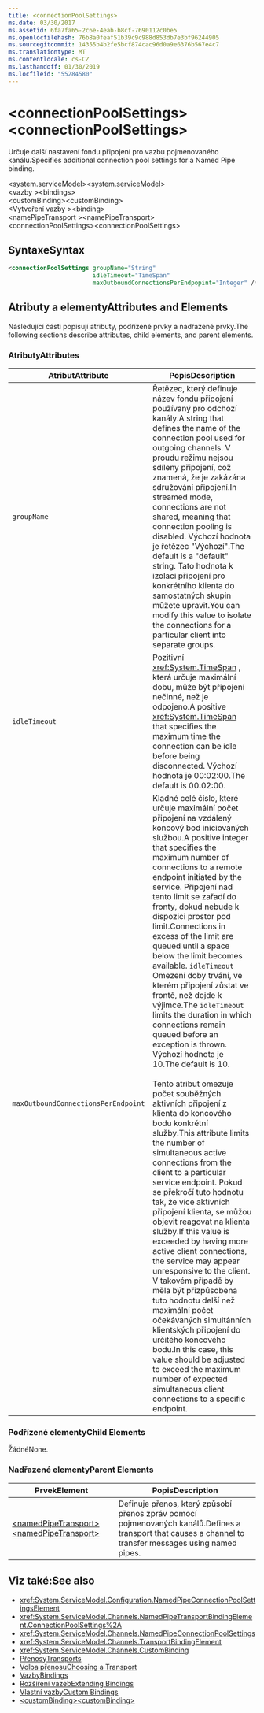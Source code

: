 ```yaml
---
title: <connectionPoolSettings>
ms.date: 03/30/2017
ms.assetid: 6fa7fa65-2c6e-4eab-b8cf-7690112c0be5
ms.openlocfilehash: 76b8a0feaf51b39c9c988d853db7e3bf96244905
ms.sourcegitcommit: 14355b4b2fe5bcf874cac96d0a9e6376b567e4c7
ms.translationtype: MT
ms.contentlocale: cs-CZ
ms.lasthandoff: 01/30/2019
ms.locfileid: "55284580"
---
```

# <a name="connectionpoolsettings"></a><span data-ttu-id="d8201-101">\<connectionPoolSettings></span><span class="sxs-lookup"><span data-stu-id="d8201-101">\<connectionPoolSettings></span></span>
<span data-ttu-id="d8201-102">Určuje další nastavení fondu připojení pro vazbu pojmenovaného kanálu.</span><span class="sxs-lookup"><span data-stu-id="d8201-102">Specifies additional connection pool settings for a Named Pipe binding.</span></span>  
  
 <span data-ttu-id="d8201-103">\<system.serviceModel></span><span class="sxs-lookup"><span data-stu-id="d8201-103">\<system.serviceModel></span></span>  
<span data-ttu-id="d8201-104">\<vazby ></span><span class="sxs-lookup"><span data-stu-id="d8201-104">\<bindings></span></span>  
<span data-ttu-id="d8201-105">\<customBinding></span><span class="sxs-lookup"><span data-stu-id="d8201-105">\<customBinding></span></span>  
<span data-ttu-id="d8201-106">\<Vytvoření vazby ></span><span class="sxs-lookup"><span data-stu-id="d8201-106">\<binding></span></span>  
<span data-ttu-id="d8201-107">\<namePipeTransport ></span><span class="sxs-lookup"><span data-stu-id="d8201-107">\<namePipeTransport></span></span>  
<span data-ttu-id="d8201-108">\<connectionPoolSettings></span><span class="sxs-lookup"><span data-stu-id="d8201-108">\<connectionPoolSettings></span></span>  
  
## <a name="syntax"></a><span data-ttu-id="d8201-109">Syntaxe</span><span class="sxs-lookup"><span data-stu-id="d8201-109">Syntax</span></span>  
  
```xml  
<connectionPoolSettings groupName="String"
                        idleTimeout="TimeSpan"
                        maxOutboundConnectionsPerEndpopint="Integer" />
```  
  
## <a name="attributes-and-elements"></a><span data-ttu-id="d8201-110">Atributy a elementy</span><span class="sxs-lookup"><span data-stu-id="d8201-110">Attributes and Elements</span></span>  
 <span data-ttu-id="d8201-111">Následující části popisují atributy, podřízené prvky a nadřazené prvky.</span><span class="sxs-lookup"><span data-stu-id="d8201-111">The following sections describe attributes, child elements, and parent elements.</span></span>  
  
### <a name="attributes"></a><span data-ttu-id="d8201-112">Atributy</span><span class="sxs-lookup"><span data-stu-id="d8201-112">Attributes</span></span>  
  
|<span data-ttu-id="d8201-113">Atribut</span><span class="sxs-lookup"><span data-stu-id="d8201-113">Attribute</span></span>|<span data-ttu-id="d8201-114">Popis</span><span class="sxs-lookup"><span data-stu-id="d8201-114">Description</span></span>|  
|---------------|-----------------|  
|`groupName`|<span data-ttu-id="d8201-115">Řetězec, který definuje název fondu připojení používaný pro odchozí kanály.</span><span class="sxs-lookup"><span data-stu-id="d8201-115">A string that defines the name of the connection pool used for outgoing channels.</span></span> <span data-ttu-id="d8201-116">V proudu režimu nejsou sdíleny připojení, což znamená, že je zakázána sdružování připojení.</span><span class="sxs-lookup"><span data-stu-id="d8201-116">In streamed mode, connections are not shared, meaning that connection pooling is disabled.</span></span> <span data-ttu-id="d8201-117">Výchozí hodnota je řetězec "Výchozí".</span><span class="sxs-lookup"><span data-stu-id="d8201-117">The default is a "default" string.</span></span> <span data-ttu-id="d8201-118">Tato hodnota k izolaci připojení pro konkrétního klienta do samostatných skupin můžete upravit.</span><span class="sxs-lookup"><span data-stu-id="d8201-118">You can modify this value to isolate the connections for a particular client into separate groups.</span></span>|  
|`idleTimeout`|<span data-ttu-id="d8201-119">Pozitivní <xref:System.TimeSpan> , která určuje maximální dobu, může být připojení nečinné, než je odpojeno.</span><span class="sxs-lookup"><span data-stu-id="d8201-119">A positive <xref:System.TimeSpan> that specifies the maximum time the connection can be idle before being disconnected.</span></span> <span data-ttu-id="d8201-120">Výchozí hodnota je 00:02:00.</span><span class="sxs-lookup"><span data-stu-id="d8201-120">The default is 00:02:00.</span></span>|  
|`maxOutboundConnectionsPerEndpoint`|<span data-ttu-id="d8201-121">Kladné celé číslo, které určuje maximální počet připojení na vzdálený koncový bod iniciovaných službou.</span><span class="sxs-lookup"><span data-stu-id="d8201-121">A positive integer that specifies the maximum number of connections to a remote endpoint initiated by the service.</span></span> <span data-ttu-id="d8201-122">Připojení nad tento limit se zařadí do fronty, dokud nebude k dispozici prostor pod limit.</span><span class="sxs-lookup"><span data-stu-id="d8201-122">Connections in excess of the limit are queued until a space below the limit becomes available.</span></span> <span data-ttu-id="d8201-123">`idleTimeout` Omezení doby trvání, ve kterém připojení zůstat ve frontě, než dojde k výjimce.</span><span class="sxs-lookup"><span data-stu-id="d8201-123">The `idleTimeout` limits the duration in which connections remain queued before an exception is thrown.</span></span> <span data-ttu-id="d8201-124">Výchozí hodnota je 10.</span><span class="sxs-lookup"><span data-stu-id="d8201-124">The default is 10.</span></span><br /><br /> <span data-ttu-id="d8201-125">Tento atribut omezuje počet souběžných aktivních připojení z klienta do koncového bodu konkrétní služby.</span><span class="sxs-lookup"><span data-stu-id="d8201-125">This attribute limits the number of simultaneous active connections from the client to a particular service endpoint.</span></span> <span data-ttu-id="d8201-126">Pokud se překročí tuto hodnotu tak, že více aktivních připojení klienta, se můžou objevit reagovat na klienta služby.</span><span class="sxs-lookup"><span data-stu-id="d8201-126">If this value is exceeded by having more active client connections, the service may appear unresponsive to the client.</span></span> <span data-ttu-id="d8201-127">V takovém případě by měla být přizpůsobena tuto hodnotu delší než maximální počet očekávaných simultánních klientských připojení do určitého koncového bodu.</span><span class="sxs-lookup"><span data-stu-id="d8201-127">In this case, this value should be adjusted to exceed the maximum number of expected simultaneous client connections to a specific endpoint.</span></span>|  
  
### <a name="child-elements"></a><span data-ttu-id="d8201-128">Podřízené elementy</span><span class="sxs-lookup"><span data-stu-id="d8201-128">Child Elements</span></span>  
 <span data-ttu-id="d8201-129">Žádné</span><span class="sxs-lookup"><span data-stu-id="d8201-129">None.</span></span>  
  
### <a name="parent-elements"></a><span data-ttu-id="d8201-130">Nadřazené elementy</span><span class="sxs-lookup"><span data-stu-id="d8201-130">Parent Elements</span></span>  
  
|<span data-ttu-id="d8201-131">Prvek</span><span class="sxs-lookup"><span data-stu-id="d8201-131">Element</span></span>|<span data-ttu-id="d8201-132">Popis</span><span class="sxs-lookup"><span data-stu-id="d8201-132">Description</span></span>|  
|-------------|-----------------|  
|[<span data-ttu-id="d8201-133">\<namedPipeTransport></span><span class="sxs-lookup"><span data-stu-id="d8201-133">\<namedPipeTransport></span></span>](../../../../../docs/framework/configure-apps/file-schema/wcf/namedpipetransport.md)|<span data-ttu-id="d8201-134">Definuje přenos, který způsobí přenos zpráv pomocí pojmenovaných kanálů.</span><span class="sxs-lookup"><span data-stu-id="d8201-134">Defines a transport that causes a channel to transfer messages using named pipes.</span></span>|  
  
## <a name="see-also"></a><span data-ttu-id="d8201-135">Viz také:</span><span class="sxs-lookup"><span data-stu-id="d8201-135">See also</span></span>
- <xref:System.ServiceModel.Configuration.NamedPipeConnectionPoolSettingsElement>
- <xref:System.ServiceModel.Channels.NamedPipeTransportBindingElement.ConnectionPoolSettings%2A>
- <xref:System.ServiceModel.Channels.NamedPipeConnectionPoolSettings>
- <xref:System.ServiceModel.Channels.TransportBindingElement>
- <xref:System.ServiceModel.Channels.CustomBinding>
- [<span data-ttu-id="d8201-136">Přenosy</span><span class="sxs-lookup"><span data-stu-id="d8201-136">Transports</span></span>](../../../../../docs/framework/wcf/feature-details/transports.md)
- [<span data-ttu-id="d8201-137">Volba přenosu</span><span class="sxs-lookup"><span data-stu-id="d8201-137">Choosing a Transport</span></span>](../../../../../docs/framework/wcf/feature-details/choosing-a-transport.md)
- [<span data-ttu-id="d8201-138">Vazby</span><span class="sxs-lookup"><span data-stu-id="d8201-138">Bindings</span></span>](../../../../../docs/framework/wcf/bindings.md)
- [<span data-ttu-id="d8201-139">Rozšíření vazeb</span><span class="sxs-lookup"><span data-stu-id="d8201-139">Extending Bindings</span></span>](../../../../../docs/framework/wcf/extending/extending-bindings.md)
- [<span data-ttu-id="d8201-140">Vlastní vazby</span><span class="sxs-lookup"><span data-stu-id="d8201-140">Custom Bindings</span></span>](../../../../../docs/framework/wcf/extending/custom-bindings.md)
- [<span data-ttu-id="d8201-141">\<customBinding></span><span class="sxs-lookup"><span data-stu-id="d8201-141">\<customBinding></span></span>](../../../../../docs/framework/configure-apps/file-schema/wcf/custombinding.md)
